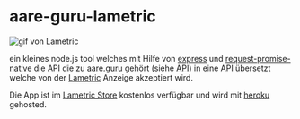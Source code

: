 # aare-guru-lametric

![gif von Lametric](https://media.giphy.com/media/QZ1ZTQ0yNbIPM1tB7B/giphy.gif)

ein kleines node.js tool welches mit Hilfe von [express](https://www.npmjs.com/package/express) und [request-promise-native](https://github.com/request/request-promise-native) die API die zu [aare.guru](https://aare.guru/) gehört (siehe [API](https://aareguru.existenz.ch/)) in eine API übersetzt welche von der [Lametric](https://lametric.com/) Anzeige akzeptiert wird.

Die App ist im [Lametric Store](https://apps.lametric.com/apps/aare_temperatur_anzeige__daten_von_aare_guru_/8544) kostenlos verfügbar und wird mit [heroku](https://heroku.com/) gehosted.
